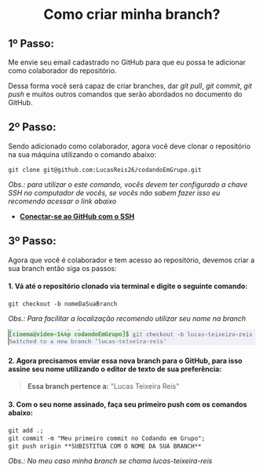 <h1 align="center">Como criar minha branch?</h1>

## 1º Passo:

Me envie seu email cadastrado no GitHub para que eu possa te adicionar como colaborador do repositório. 

Dessa forma você será capaz de criar branches, dar _git pull_, _git commit_, _git push_ e muitos outros comandos que serão abordados no documento do GitHub.

## 2º Passo:

Sendo adicionado como colaborador, agora você deve clonar o repositório na sua máquina utilizando o comando abaixo:

```
git clone git@github.com:LucasReis26/codandoEmGrupo.git
```

_Obs.: para utilizar o este comando, vocês devem ter configurado a chave SSH no computador de vocês, se vocês não sabem fazer isso eu recomendo acessar o link abaixo_

- [**Conectar-se ao GitHub com o SSH**](https://docs.github.com/en/authentication/connecting-to-github-with-ssh)

## 3º Passo:

Agora que você é colaborador e tem acesso ao repositório, devemos criar a sua branch então siga os passos:

#### 1. Vá até o repositório clonado via terminal e digite o seguinte comando:   


```
git checkout -b nomeDaSuaBranch
```

_Obs.: Para facilitar a localização recomendo utilizar seu nome na branch_

<img src="./assets/images/createdBranchExample.png" width="700">


#### 2. Agora precisamos enviar essa nova branch para o GitHub, para isso assine seu nome utilizando o editor de texto de sua preferência:


> **Essa branch pertence a:** "Lucas Teixeira Reis"


#### 3. Com o seu nome assinado, faça seu primeiro push com os comandos abaixo:

```
git add .;
git commit -m "Meu primeiro commit no Codando em Grupo";
git push origin **SUBISTITUA COM O NOME DA SUA BRANCH**
```
_Obs.: No meu caso minha branch se chama lucas-teixeira-reis_


